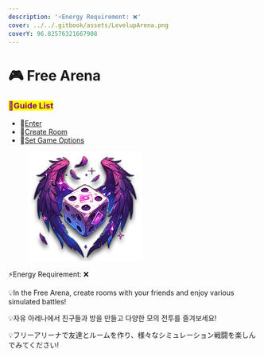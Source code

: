 ```yaml
---
description: '⚡Energy Requirement: ❌'
cover: ../../.gitbook/assets/LevelupArena.png
coverY: 96.82576321667908
---
```


# 🎮 Free Arena

### <mark style="color:purple;">**📜Guide List**</mark>

* 🏅[Enter](enterance.md)
* 🏅[Create Room](room-rules.md)
* 🏅[Set Game Options](broken-reference)

<figure><img src="../../.gitbook/assets/FreeArena_Badge (1).png" alt=""><figcaption></figcaption></figure>

⚡Energy Requirement: ❌

💡In the Free Arena, create rooms with your friends and enjoy various simulated battles!

💡자유 아레나에서 친구들과 방을 만들고 다양한 모의 전투를 즐겨보세요!

💡フリーアリーナで友達とルームを作り、様々なシミュレーション戦闘を楽しんでみてください!
